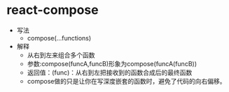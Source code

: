 <!--
 * @Author: your name
 * @Date: 2020-01-22 14:24:24
 * @LastEditTime: 2020-01-22 14:24:28
 * @LastEditors: your name
 * @Description: In User Settings Edit
 * @FilePath: /fe_blog/react/03/README.md
 -->
# react-compose

+ 写法
  - compose(...functions)
+ 解释
  - 从右到左来组合多个函数
  - 参数:compose(funcA,funcB)形象为compose(funcA(funcB))
  - 返回值：(func)：从右到左把接收到的函数合成后的最终函数
  - compose做的只是让你在写深度嵌套的函数时，避免了代码的向右偏移。
